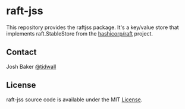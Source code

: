 # raft-jss

This repository provides the raftjss package. 
It's a key/value store that implements raft.StableStore from the [hashicorp/raft](https://github.com/hashicorp/raft) project.

## Contact

Josh Baker [@tidwall](http://twitter.com/tidwall)

## License

raft-jss source code is available under the MIT [License](/LICENSE).
